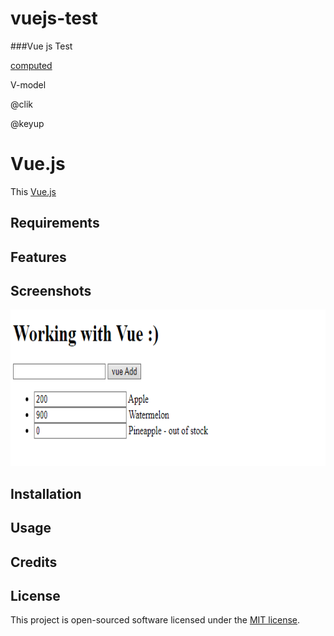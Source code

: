 # vuejs-test
###Vue js Test

[computed](https://v2.vuejs.org/v2/guide/computed.html?redirect=true)

V-model

@clik

@keyup



# Vue.js

This [Vue.js](https://v2.vuejs.org)

## Requirements

## Features

## Screenshots

<img height="250px" alt="Coding" src="public\img\Screenshot 2022-03-21-114517.png" />

## Installation

## Usage

## Credits

## License

This project is open-sourced software licensed under the [MIT license](LICENSE.md).

